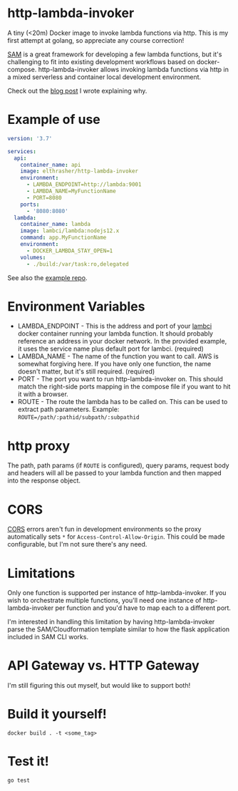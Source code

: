 # http-lambda-invoker

A tiny (<20m) Docker image to invoke lambda functions via http. This is my first attempt at golang, so appreciate any course correction!

[SAM](https://aws.amazon.com/serverless/sam/) is a great framework for developing a few lambda functions, but it's challenging to fit into existing development workflows based on docker-compose. http-lambda-invoker allows invoking lambda functions via http in a mixed serverless and container local development environment.

Check out the [blog post](https://dev.to/elthrasher/integrating-sam-into-container-workflows-with-http-lambda-invoker-4o8) I wrote explaining why.

# Example of use

```yaml
version: '3.7'

services:
  api:
    container_name: api
    image: elthrasher/http-lambda-invoker
    environment:
      - LAMBDA_ENDPOINT=http://lambda:9001
      - LAMBDA_NAME=MyFunctionName
      - PORT=8080
    ports:
      - '8080:8080'
  lambda:
    container_name: lambda
    image: lambci/lambda:nodejs12.x
    command: app.MyFunctionName
    environment:
      - DOCKER_LAMBDA_STAY_OPEN=1
    volumes:
      - ./build:/var/task:ro,delegated
```

See also the [example repo](https://github.com/elthrasher/http-lambda-invoker-example).

# Environment Variables

* LAMBDA_ENDPOINT - This is the address and port of your [lambci](https://github.com/lambci/docker-lambda) docker container running your lambda function. It should probably reference an address in your docker network. In the provided example, it uses the service name plus default port for lambci. (required)
* LAMBDA_NAME - The name of the function you want to call. AWS is somewhat forgiving here. If you have only one function, the name doesn't matter, but it's still required. (required)
* PORT - The port you want to run http-lambda-invoker on. This should match the right-side ports mapping in the compose file if you want to hit it with a browser.
* ROUTE - The route the lambda has to be called on. This can be used to extract path parameters. Example: `ROUTE=/path/:pathid/subpath/:subpathid`

# http proxy

The path, path params (if `ROUTE` is configured), query params, request body and headers will all be passed to your lambda function and then mapped into the response object.

# CORS

[CORS](https://developer.mozilla.org/en-US/docs/Web/HTTP/CORS) errors aren't fun in development environments so the proxy automatically sets `*` for `Access-Control-Allow-Origin`. This could be made configurable, but I'm not sure there's any need.

# Limitations

Only one function is supported per instance of http-lambda-invoker. If you wish to orchestrate multiple functions, you'll need one instance of http-lambda-invoker per function and you'd have to map each to a different port.

I'm interested in handling this limitation by having http-lambda-invoker parse the SAM/Cloudformation template similar to how the flask application included in SAM CLI works.

# API Gateway vs. HTTP Gateway

I'm still figuring this out myself, but would like to support both!

# Build it yourself!

`docker build . -t <some_tag>`

# Test it!

`go test`
